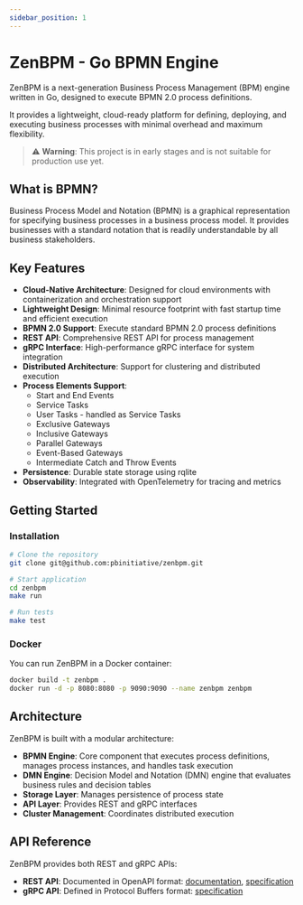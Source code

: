 ```yaml
---
sidebar_position: 1
---
```


# ZenBPM - Go BPMN Engine

ZenBPM is a next-generation Business Process Management (BPM) engine written in Go, designed to execute BPMN 2.0 process
definitions.

It provides a lightweight, cloud-ready platform for defining, deploying, and executing business processes with minimal
overhead and maximum flexibility.

> ⚠️ **Warning**: This project is in early stages and is not suitable for production use yet.

## What is BPMN?

Business Process Model and Notation (BPMN) is a graphical representation for specifying business processes in a business process model. It provides businesses with a standard notation that is readily understandable by all business stakeholders.

## Key Features

- **Cloud-Native Architecture**: Designed for cloud environments with containerization and orchestration support
- **Lightweight Design**: Minimal resource footprint with fast startup time and efficient execution
- **BPMN 2.0 Support**: Execute standard BPMN 2.0 process definitions
- **REST API**: Comprehensive REST API for process management
- **gRPC Interface**: High-performance gRPC interface for system integration
- **Distributed Architecture**: Support for clustering and distributed execution
- **Process Elements Support**:
  - Start and End Events
  - Service Tasks
  - User Tasks - handled as Service Tasks
  - Exclusive Gateways
  - Inclusive Gateways
  - Parallel Gateways
  - Event-Based Gateways
  - Intermediate Catch and Throw Events
- **Persistence**: Durable state storage using rqlite
- **Observability**: Integrated with OpenTelemetry for tracing and metrics

## Getting Started

### Installation

```bash
# Clone the repository
git clone git@github.com:pbinitiative/zenbpm.git

# Start application
cd zenbpm
make run

# Run tests
make test
```

### Docker

You can run ZenBPM in a Docker container:

```bash
docker build -t zenbpm .
docker run -d -p 8080:8080 -p 9090:9090 --name zenbpm zenbpm
```

## Architecture

ZenBPM is built with a modular architecture:

- **BPMN Engine**: Core component that executes process definitions, manages process instances, and handles task execution
- **DMN Engine**: Decision Model and Notation (DMN) engine that evaluates business rules and decision tables
- **Storage Layer**: Manages persistence of process state
- **API Layer**: Provides REST and gRPC interfaces
- **Cluster Management**: Coordinates distributed execution

## API Reference

ZenBPM provides both REST and gRPC APIs:

- **REST API**: Documented in OpenAPI format: [documentation](/docs/docs/openapi.mdx), [specification](/docs/docs/../openapi/redocusaurus/api.yaml)
- **gRPC API**: Defined in Protocol Buffers format: [specification](/docs/docs/../proto/zenbpm.proto)
